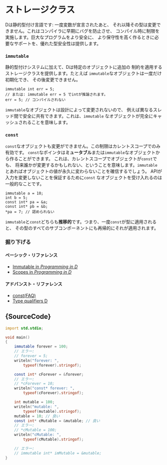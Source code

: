 # ストレージクラス

Dは静的型付け言語です: 一度変数が宣言されたあと、
それ以降その型は変更できません。これはコンパイラに早期にバグを防止させ、
コンパイル時に制限を実施します。巨大なプログラムをより安全に、
より保守性を高く作るときに必要なサポートを、優れた型安全性は提供します。

### `immutable`

静的型付けシステムに加えて、Dは特定のオブジェクトに追加の
制約を適用するストレージクラスを提供します。たとえば
`immutable`なオブジェクトは一度だけ初期化でき、
その後変更できません。

    immutable int err = 5;
    // または: immutable err = 5 でintが推論されます。
    err = 5; // コンパイルされない

`immutable`なオブジェクトは設計によって変更されないので、
例えば異なるスレッド間で安全に共有できます。これは、`immutable`
なオブジェクトが完全にキャッシュされることを意味します。

### `const`

`const`なオブジェクトも変更ができません。この制限はカレントスコープでのみ有効です。
`const`なポインタは**ミュータブル**または`immutable`なオブジェクトから作ることができます。
これは、カレントスコープでオブジェクトが`const`でも、
将来誰かが変更するかもしれない、ということを意味します。`immutable`
とあればオブジェクトの値が永久に変わらないことを確信するでしょう。
APIが入力を変更しないことを保証するために`const`
なオブジェクトを受け入れるのは一般的なことです。

    immutable a = 10;
    int b = 5;
    const int* pa = &a;
    const int* pb = &b;
    *pa = 7; // 認められない

`immutable`と`const`どちらも**推移的**です。つまり、一度`const`が型に適用されると、
その型のすべてのサブコンポーネントにも再帰的にそれが適用されます。

### 掘り下げる

#### ベーシック・リファレンス

- [Immutable in _Programming in D_](http://ddili.org/ders/d.en/const_and_immutable.html)
- [Scopes in _Programming in D_](http://ddili.org/ders/d.en/name_space.html)

#### アドバンスト・リファレンス

- [const(FAQ)](https://dlang.org/const-faq.html)
- [Type qualifiers D](https://dlang.org/spec/const3.html)

## {SourceCode}

```d
import std.stdio;

void main()
{
    immutable forever = 100;
    // エラー:
    // forever = 5;
    writeln("forever: ",
        typeof(forever).stringof);

    const int* cForever = &forever;
    // エラー:
    // *cForever = 10;
    writeln("const* forever: ",
        typeof(cForever).stringof);

    int mutable = 100;
    writeln("mutable: ",
        typeof(mutable).stringof);
    mutable = 10; // 良い
    const int* cMutable = &mutable; // 良い
    // エラー:
    // *cMutable = 100;
    writeln("cMutable: ",
        typeof(cMutable).stringof);

    // エラー:
    // immutable int* imMutable = &mutable;
}
```

